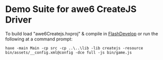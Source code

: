 # Demo Suite for awe6 CreateJS Driver #

To build load "awe6Createjs.hxproj" & compile in [FlashDevelop](http://flashdevelop.org) or run the following at a command prompt:

```
haxe -main Main -cp src -cp ..\..\lib -lib createjs -resource bin/assets/__config.xml@config -dce full -js bin/game.js
```

